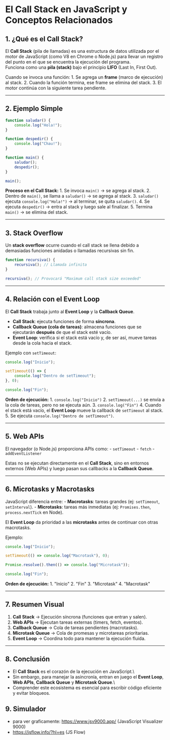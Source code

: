 # El Call Stack en JavaScript y Conceptos Relacionados

## 1. ¿Qué es el Call Stack?

El **Call Stack** (pila de llamadas) es una estructura de datos
utilizada por el motor de JavaScript (como V8 en Chrome o Node.js) para
llevar un registro del punto en el que se encuentra la ejecución del
programa.\
Funciona como una **pila (stack)** bajo el principio **LIFO** (Last In,
First Out).

Cuando se invoca una función: 1. Se agrega un **frame** (marco de
ejecución) al stack. 2. Cuando la función termina, ese frame se elimina
del stack. 3. El motor continúa con la siguiente tarea pendiente.

---

## 2. Ejemplo Simple

```javascript
function saludar() {
    console.log("Hola!");
}

function despedir() {
    console.log("Chau!");
}

function main() {
    saludar();
    despedir();
}

main();
```

**Proceso en el Call Stack:** 1. Se invoca `main()` → se agrega al
stack. 2. Dentro de `main()`, se llama a `saludar()` → se agrega al
stack. 3. `saludar()` ejecuta `console.log("Hola!")` → al terminar, se
quita `saludar()`. 4. Se ejecuta `despedir()` → entra al stack y luego
sale al finalizar. 5. Termina `main()` → se elimina del stack.

---

## 3. Stack Overflow

Un **stack overflow** ocurre cuando el call stack se llena debido a
demasiadas funciones anidadas o llamadas recursivas sin fin.

```javascript
function recursiva() {
    recursiva(); // Llamada infinita
}

recursiva(); // Provocará "Maximum call stack size exceeded"
```

---

## 4. Relación con el Event Loop

El **Call Stack** trabaja junto al **Event Loop** y la **Callback
Queue**.

-   **Call Stack**: ejecuta funciones de forma **síncrona**.
-   **Callback Queue (cola de tareas)**: almacena funciones que se
    ejecutarán **después** de que el stack esté vacío.
-   **Event Loop**: verifica si el stack está vacío y, de ser así, mueve
    tareas desde la cola hacia el stack.

Ejemplo con `setTimeout`:

```javascript
console.log("Inicio");

setTimeout(() => {
    console.log("Dentro de setTimeout");
}, 0);

console.log("Fin");
```

**Orden de ejecución:** 1. `console.log("Inicio")` 2. `setTimeout(...)`
se envía a la cola de tareas, pero no se ejecuta aún. 3.
`console.log("Fin")` 4. Cuando el stack está vacío, el **Event Loop**
mueve la callback de `setTimeout` al stack. 5. Se ejecuta
`console.log("Dentro de setTimeout")`.

---

## 5. Web APIs

El navegador (o Node.js) proporciona APIs como: - `setTimeout` -
`fetch` - `addEventListener`

Estas no se ejecutan directamente en el **Call Stack**, sino en entornos
externos (Web APIs) y luego pasan sus callbacks a la **Callback Queue**.

---

## 6. Microtasks y Macrotasks

JavaScript diferencia entre: - **Macrotasks**: tareas grandes (ej:
`setTimeout`, `setInterval`). - **Microtasks**: tareas más inmediatas
(ej: `Promises.then`, `process.nextTick` en Node).

El **Event Loop** da prioridad a las **microtasks** antes de continuar
con otras macrotasks.

Ejemplo:

```javascript
console.log("Inicio");

setTimeout(() => console.log("Macrotask"), 0);

Promise.resolve().then(() => console.log("Microtask"));

console.log("Fin");
```

**Orden de ejecución:** 1. "Inicio" 2. "Fin" 3. "Microtask" 4.
"Macrotask"

---

## 7. Resumen Visual

1.  **Call Stack** → Ejecución síncrona (funciones que entran y salen).
2.  **Web APIs** → Ejecutan tareas externas (timers, fetch, eventos).
3.  **Callback Queue** → Cola de tareas pendientes (macrotasks).
4.  **Microtask Queue** → Cola de promesas y microtareas prioritarias.
5.  **Event Loop** → Coordina todo para mantener la ejecución fluida.

---

## 8. Conclusión

-   El **Call Stack** es el corazón de la ejecución en JavaScript.\
-   Sin embargo, para manejar la asincronía, entran en juego el **Event
    Loop**, **Web APIs**, **Callback Queue** y **Microtask Queue**.\
-   Comprender este ecosistema es esencial para escribir código
    eficiente y evitar bloqueos.

## 9. Simulador

-   para ver graficamente: https://www.jsv9000.app/ (JavaScript Visualizer 9000)
-   https://jsflow.info/?hl=es (JS Flow)
